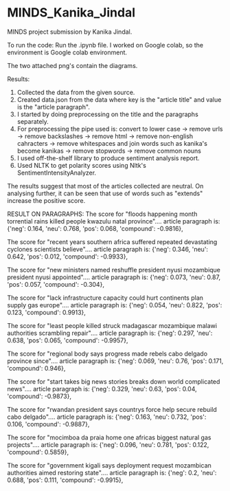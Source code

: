 # MINDS_Kanika_Jindal
MINDS project submission by Kanika Jindal.

To run the code:
Run the .ipynb file. I worked on Google colab, so the environment is Google colab environment.

The two attached png's contain the diagrams. 

Results:
1) Collected the data from the given source. 
2) Created data.json from the data where key is the "article title" and value is the "article paragraph".
3) I started by doing preprocessing on the title and the paragraphs separately. 
4) For preprocessing the pipe used is:
  convert to lower case -> remove urls -> remove backslashes -> remove html -> remove non-english cahracters -> remove whitespaces and join words such as kanika's become kanikas -> remove stopwords -> remove common nouns
5) I used off-the-shelf library to produce sentiment analysis report. 
6) Used NLTK to get polarity scores using Nltk's SentimentIntensityAnalyzer.

The results suggest that most of the articles collected are neutral. On analysing further, it can be seen that use of words such as "extends" increase the positive score.

RESULT ON PARAGRAPHS:
The score for "floods happening month torrential rains killed people kwazulu natal province".... article paragraph is: {'neg': 0.164, 'neu': 0.768, 'pos': 0.068, 'compound': -0.9816}, 

The score for "recent years southern africa suffered repeated devastating cyclones scientists believe".... article paragraph is: {'neg': 0.346, 'neu': 0.642, 'pos': 0.012, 'compound': -0.9933}, 

The score for "new ministers named reshuffle president nyusi mozambique president nyusi appointed".... article paragraph is: {'neg': 0.073, 'neu': 0.87, 'pos': 0.057, 'compound': -0.304}, 

The score for "lack infrastructure capacity could hurt continents plan supply gas europe".... article paragraph is: {'neg': 0.054, 'neu': 0.822, 'pos': 0.123, 'compound': 0.9913}, 

The score for "least people killed struck madagascar mozambique malawi authorities scrambling repair".... article paragraph is: {'neg': 0.297, 'neu': 0.638, 'pos': 0.065, 'compound': -0.9957}, 

The score for "regional body says progress made rebels cabo delgado province since".... article paragraph is: {'neg': 0.069, 'neu': 0.76, 'pos': 0.171, 'compound': 0.946}, 

The score for "start takes big news stories breaks down world complicated news".... article paragraph is: {'neg': 0.329, 'neu': 0.63, 'pos': 0.04, 'compound': -0.9873}, 

The score for "rwandan president says countrys force help secure rebuild cabo delgado".... article paragraph is: {'neg': 0.163, 'neu': 0.732, 'pos': 0.106, 'compound': -0.9887}, 

The score for "mocimboa da praia home one africas biggest natural gas projects".... article paragraph is: {'neg': 0.096, 'neu': 0.781, 'pos': 0.122, 'compound': 0.5859}, 

The score for "government kigali says deployment request mozambican authorities aimed restoring state".... article paragraph is: {'neg': 0.2, 'neu': 0.688, 'pos': 0.111, 'compound': -0.9915}, 
